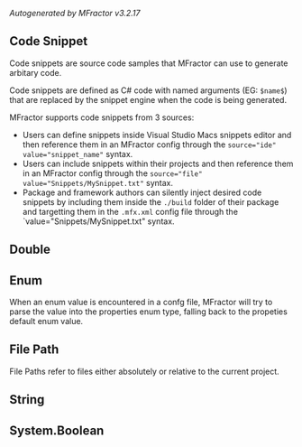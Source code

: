*Autogenerated by MFractor v3.2.17*
## Code Snippet

Code snippets are source code samples that MFractor can use to generate arbitary code.

Code snippets are defined as C# code with named arguments (EG: `$name$`) that are replaced by the snippet engine when the code is being generated.

MFractor supports code snippets from 3 sources:

 - Users can define snippets inside Visual Studio Macs snippets editor and then reference them in an MFractor config through the `source="ide" value="snippet_name"` syntax.
 - Users can include snippets within their projects and then reference them in an MFractor config through the `source="file" value="Snippets/MySnippet.txt"` syntax.
 - Package and framework authors can silently inject desired code snippets by including them inside the `./build` folder of their package and targetting them in the `.mfx.xml` config file through the `value="Snippets/MySnippet.txt" syntax.



## Double




## Enum

When an enum value is encountered in a confg file, MFractor will try to parse the value into the properties enum type, falling back to the propeties default enum value.


## File Path

File Paths refer to files either absolutely or relative to the current project.


## String




## System.Boolean

